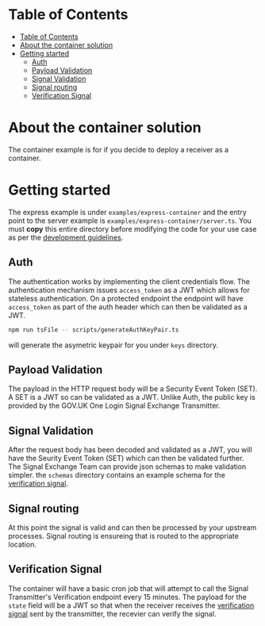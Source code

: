 # Table of Contents

- [Table of Contents](#table-of-contents)
- [About the container solution](#about-the-container-solution)
- [Getting started](#getting-started)
  - [Auth](#auth)
  - [Payload Validation](#payload-validation)
  - [Signal Validation](#signal-validation)
  - [Signal routing](#signal-routing)
  - [Verification Signal](#verification-signal)

# About the container solution

The container example is for if you decide to deploy a receiver as a container.

# Getting started

The express example is under `examples/express-container` and the entry point to the server example is `examples/express-container/server.ts`. You must **copy** this entire directory before modifying the code for your use case as per the [development guidelines](README.md#development-guidelines).

## Auth

The authentication works by implementing the client credentials flow. The authentication mechanism issues `access_token` as a JWT which allows for stateless authentication. On a protected endpoint the endpoint will have `access_token` as part of the auth header which can then be validated as a JWT.

```bash
npm run tsFile -- scripts/generateAuthKeyPair.ts
```

will generate the asymetric keypair for you under `keys` directory.

## Payload Validation

The payload in the HTTP request body will be a Security Event Token (SET). A SET is a JWT so can be validated as a JWT. Unlike Auth, the public key is provided by the GOV.UK One Login Signal Exchange Transmitter.

## Signal Validation

After the request body has been decoded and validated as a JWT, you will have the Seurity Event Token (SET) which can then be validated further. The Signal Exchange Team can provide json schemas to make validation simpler. the `schemas` directory contains an example schema for the [verification signal](https://openid.net/specs/openid-sharedsignals-framework-1_0.html#name-verification).

## Signal routing

At this point the signal is valid and can then be processed by your upstream processes. Signal routing is ensureing that is routed to the appropriate location.

## Verification Signal

The container will have a basic cron job that will attempt to call the Signal Transmitter's Verification endpoint every 15 minutes. The payload for the `state` field will be a JWT so that when the receiver receives the [verification signal](https://openid.net/specs/openid-sharedsignals-framework-1_0.html#name-verification) sent by the transmitter, the recevier can verify the signal.
